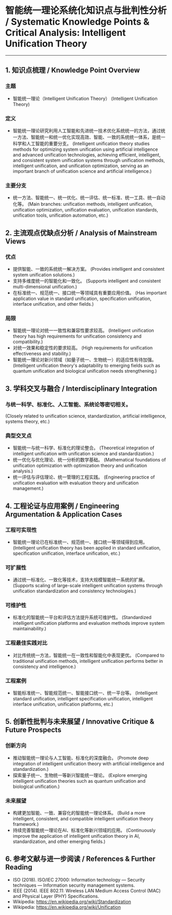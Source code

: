 # 智能统一理论系统化知识点与批判性分析 / Systematic Knowledge Points & Critical Analysis: Intelligent Unification Theory

---

## 1. 知识点梳理 / Knowledge Point Overview

### 主题
- 智能统一理论（Intelligent Unification Theory）
  (Intelligent Unification Theory)

### 定义
- 智能统一理论研究利用人工智能和先进统一技术优化系统统一的方法，通过统一方法、智能统一和统一优化实现高效、智能、一致的系统统一体系，是统一科学和人工智能的重要分支。
  (Intelligent unification theory studies methods for optimizing system unification using artificial intelligence and advanced unification technologies, achieving efficient, intelligent, and consistent system unification systems through unification methods, intelligent unification, and unification optimization, serving as an important branch of unification science and artificial intelligence.)

### 主要分支
- 统一方法、智能统一、统一优化、统一评估、统一标准、统一工具、统一自动化等。
  (Main branches: unification methods, intelligent unification, unification optimization, unification evaluation, unification standards, unification tools, unification automation, etc.)

## 2. 主流观点优缺点分析 / Analysis of Mainstream Views

### 优点
- 提供智能、一致的系统统一解决方案。
  (Provides intelligent and consistent system unification solutions.)
- 支持多维度统一的智能化和一致化。
  (Supports intelligent and consistent multi-dimensional unification.)
- 在标准统一、规范统一、接口统一等领域具有重要应用价值。
  (Has important application value in standard unification, specification unification, interface unification, and other fields.)

### 局限
- 智能统一理论对统一一致性和兼容性要求较高。
  (Intelligent unification theory has high requirements for unification consistency and compatibility.)
- 对统一效果和稳定性的要求较高。
  (High requirements for unification effectiveness and stability.)
- 智能统一理论对新兴领域（如量子统一、生物统一）的适应性有待加强。
  (Intelligent unification theory's adaptability to emerging fields such as quantum unification and biological unification needs strengthening.)

## 3. 学科交叉与融合 / Interdisciplinary Integration

### 与统一科学、标准化、人工智能、系统论等密切相关。
  (Closely related to unification science, standardization, artificial intelligence, systems theory, etc.)

### 典型交叉点
- 智能统一与统一科学、标准化的理论整合。
  (Theoretical integration of intelligent unification with unification science and standardization.)
- 统一优化与优化理论、统一分析的数学基础。
  (Mathematical foundations of unification optimization with optimization theory and unification analysis.)
- 统一评估与评估理论、统一管理的工程实践。
  (Engineering practice of unification evaluation with evaluation theory and unification management.)

## 4. 工程论证与应用案例 / Engineering Argumentation & Application Cases

### 工程可实现性
- 智能统一理论已在标准统一、规范统一、接口统一等领域得到应用。
  (Intelligent unification theory has been applied in standard unification, specification unification, interface unification, etc.)

### 可扩展性
- 通过统一标准化、一致化等技术，支持大规模智能统一系统的扩展。
  (Supports scaling of large-scale intelligent unification systems through unification standardization and consistency technologies.)

### 可维护性
- 标准化的智能统一平台和评估方法提升系统可维护性。
  (Standardized intelligent unification platforms and evaluation methods improve system maintainability.)

### 工程最佳实践对比
- 对比传统统一方法，智能统一在一致性和智能化中表现更优。
  (Compared to traditional unification methods, intelligent unification performs better in consistency and intelligence.)

### 工程案例
- 智能标准统一、智能规范统一、智能接口统一、统一平台等。
  (Intelligent standard unification, intelligent specification unification, intelligent interface unification, unification platforms, etc.)

## 5. 创新性批判与未来展望 / Innovative Critique & Future Prospects

### 创新方向
- 推动智能统一理论与人工智能、标准化的深度融合。
  (Promote deep integration of intelligent unification theory with artificial intelligence and standardization.)
- 探索量子统一、生物统一等新兴智能统一理论。
  (Explore emerging intelligent unification theories such as quantum unification and biological unification.)

### 未来展望
- 构建更加智能、一致、兼容化的智能统一理论体系。
  (Build a more intelligent, consistent, and compatible intelligent unification theory framework.)
- 持续完善智能统一理论在AI、标准化等新兴领域的应用。
  (Continuously improve the application of intelligent unification theory in AI, standardization, and other emerging fields.)

## 6. 参考文献与进一步阅读 / References & Further Reading

- ISO (2018). ISO/IEC 27000: Information technology — Security techniques — Information security management systems.
- IEEE (2014). IEEE 802.11: Wireless LAN Medium Access Control (MAC) and Physical Layer (PHY) Specifications.
- Wikipedia: <https://en.wikipedia.org/wiki/Standardization>
- Wikipedia: <https://en.wikipedia.org/wiki/Unification> 